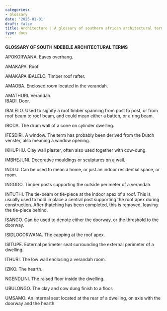 ```yaml
---
categories:
- Glossary
date: '2025-01-01'
draft: false
title: Architecture | A glossary of southern african architectural terms
type: docs
---
```


**GLOSSARY OF SOUTH NDEBELE ARCHITECTURAL TERMS**

APOKORWANA. Eaves overhang.

AMAKAPA. Roof.

AMAKAPA IBALELO. Timber roof rafter.

AMAOBA. Enclosed room located in the verandah.

AMATHURI. Verandah.   
IBADI. Door.

IBALELO. Used to signify a roof timber spanning from post to post, or from roof beam to roof beam, and could mean either a batten, or a ring beam.

IBODA. The drum wall of a cone on cylinder dwelling.

IFESDIRI. A window. The term has probably been derived from the Dutch venster, also meaning a window opening.

IKHUPHU. Clay wall plaster, often also used together with cow-dung.

IMBHEJUNI. Decorative mouldings or sculptures on a wall.

INDLU. Can be used to mean a home, or just an indoor residential space, or room.

INGODO. Timber posts supporting the outside perimeter of a verandah.

INTUTHI. The tie-beam or tie-piece at the indoor apex of a roof. This is usually used to hold in place a central post supporting the roof apex during construction. After thatching has been completed, this is removed, leaving the tie-piece behind.

ISANGO. Can be used to denote either the doorway, or the threshold to the doorway.

ISIDLOGORWANA. The capping at the roof apex.

ISITUPE. External perimeter seat surrounding the external perimeter of a dwelling.

ITHURI. The low wall enclosing a verandah room.

IZIKO. The hearth.

NGENDLINI. The raised floor inside the dwelling.

UBULONGO. The clay and cow dung finish to a floor.

UMSAMO. An internal seat located at the rear of a dwelling, on axis with the doorway and the hearth.
